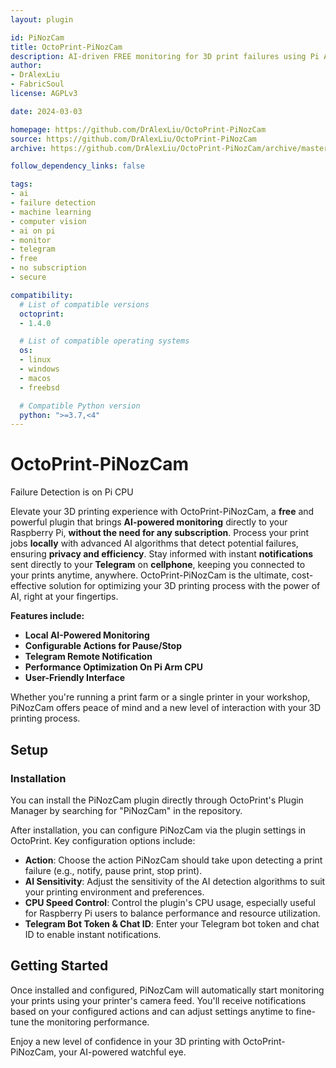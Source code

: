 ```yaml
---
layout: plugin

id: PiNozCam
title: OctoPrint-PiNozCam
description: AI-driven FREE monitoring for 3D print failures using Pi Arm CPU.
author: 
- DrAlexLiu
- FabricSoul
license: AGPLv3

date: 2024-03-03

homepage: https://github.com/DrAlexLiu/OctoPrint-PiNozCam
source: https://github.com/DrAlexLiu/OctoPrint-PiNozCam
archive: https://github.com/DrAlexLiu/OctoPrint-PiNozCam/archive/master.zip

follow_dependency_links: false

tags:
- ai
- failure detection
- machine learning
- computer vision
- ai on pi
- monitor
- telegram
- free
- no subscription
- secure

compatibility:
  # List of compatible versions
  octoprint:
  - 1.4.0

  # List of compatible operating systems
  os:
  - linux
  - windows
  - macos
  - freebsd

  # Compatible Python version
  python: ">=3.7,<4"
---
```


# OctoPrint-PiNozCam

Failure Detection is on Pi CPU

Elevate your 3D printing experience with OctoPrint-PiNozCam, a **free** and powerful plugin that brings **AI-powered monitoring** directly to your Raspberry Pi, **without the need for any subscription**. Process your print jobs **locally** with advanced AI algorithms that detect potential failures, ensuring **privacy and efficiency**. Stay informed with instant **notifications** sent directly to your **Telegram** on **cellphone**, keeping you connected to your prints anytime, anywhere. OctoPrint-PiNozCam is the ultimate, cost-effective solution for optimizing your 3D printing process with the power of AI, right at your fingertips.


**Features include:**

- **Local AI-Powered Monitoring**
- **Configurable Actions for Pause/Stop**
- **Telegram Remote Notification**
- **Performance Optimization On Pi Arm CPU**
- **User-Friendly Interface**

Whether you're running a print farm or a single printer in your workshop, PiNozCam offers peace of mind and a new level of interaction with your 3D printing process.

## Setup

### Installation

You can install the PiNozCam plugin directly through OctoPrint's Plugin Manager by searching for "PiNozCam" in the repository. 

After installation, you can configure PiNozCam via the plugin settings in OctoPrint. Key configuration options include:

- **Action**: Choose the action PiNozCam should take upon detecting a print failure (e.g., notify, pause print, stop print).
- **AI Sensitivity**: Adjust the sensitivity of the AI detection algorithms to suit your printing environment and preferences.
- **CPU Speed Control**: Control the plugin's CPU usage, especially useful for Raspberry Pi users to balance performance and resource utilization.
- **Telegram Bot Token & Chat ID**: Enter your Telegram bot token and chat ID to enable instant notifications.

## Getting Started

Once installed and configured, PiNozCam will automatically start monitoring your prints using your printer's camera feed. You'll receive notifications based on your configured actions and can adjust settings anytime to fine-tune the monitoring performance.

Enjoy a new level of confidence in your 3D printing with OctoPrint-PiNozCam, your AI-powered watchful eye.